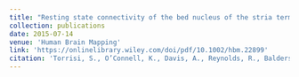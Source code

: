 ```yaml
---
title: "Resting state connectivity of the bed nucleus of the stria terminalis at ultra-high field"
collection: publications
date: 2015-07-14
venue: 'Human Brain Mapping'
link: 'https://onlinelibrary.wiley.com/doi/pdf/10.1002/hbm.22899'
citation: 'Torrisi, S., O’Connell, K., Davis, A., Reynolds, R., Balderston, N., Fudge, J., Grillon, C. & Ernst, M. (2015). Resting state connectivity of the bed nucleus of the stria terminalis at ultra-high field. <i>Human Brain Mapping.</i> 36(10), 4076-4088.'
---
```

